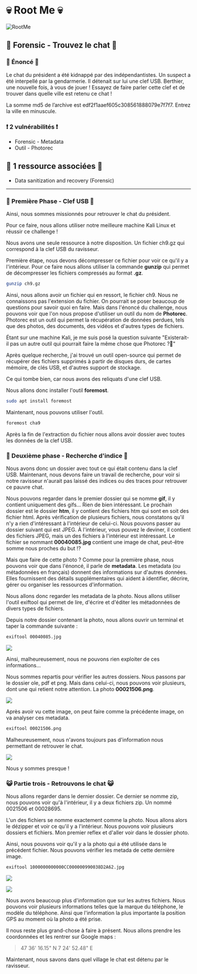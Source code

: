 # 💀 Root Me 💀

![RootMe](https://pro.root-me.org/squelettes/images/RMP_logo_blanc.png)

## 🔎 Forensic - Trouvez le chat 🔎

### 📝 Énoncé 📝

Le chat du président a été kidnappé par des indépendantistes. Un suspect a été interpellé par la gendarmerie. Il détenait sur lui une clef USB. Berthier, une nouvelle fois, à vous de jouer ! Essayez de faire parler cette clef et de trouver dans quelle ville est retenu ce chat !

La somme md5 de l’archive est edf2f1aaef605c308561888079e7f7f7. Entrez la ville en minuscule.

### ❗ 2 vulnérabilités ❗

* Forensic - Metadata
* Outil - Photorec

## 📖 1 ressource associées 📖

* Data sanitization and recovery (Forensic)
---
### 🔑 Première Phase - Clef USB 🔑

Ainsi, nous sommes missionnés pour retrouver le chat du président.

Pour ce faire, nous allons utiliser notre meilleure machine Kali Linux et réussir ce challenge !

Nous avons une seule ressource à notre disposition. Un fichier ch9.gz qui correspond à la clef USB du ravisseur.

Première étape, nous devons décompresser ce fichier pour voir ce qu'il y a l'intérieur. Pour ce faire nous allons utiliser la commande **gunzip** qui permet de décompresser les fichiers compressés au format **.gz**.

```BASH
gunzip ch9.gz
```

Ainsi, nous allons avoir un fichier qui en ressort, le fichier ch9. Nous ne connaissons pas l'extension du fichier. On pourrait se poser beaucoup de questions pour savoir quoi en faire. Mais dans l'énoncé du challenge, nous pouvons voir que l'on nous propose d'utiliser un outil du nom de **Photorec**.
Photorec est un outil qui permet la récupération de données perdues, tels que des photos, des documents, des vidéos et d'autres types de fichiers.

Étant sur une machine Kali, je me suis posé la question suivante "Existerait-il pas un autre outil qui pourrait faire la même chose que Photorec ?🤔"

Après quelque recherche, j'ai trouvé un outil open-source qui permet de récupérer des fichiers supprimés à partir de disques durs, de cartes mémoire, de clés USB, et d'autres support de stockage.

Ce qui tombe bien, car nous avons des reliquats d'une clef USB.

Nous allons donc installer l'outil **foremost**.

```BASH
sudo apt install foremost
```
Maintenant, nous pouvons utiliser l'outil.

```BASH
foremost cha9
```
Après la fin de l'extraction du fichier nous allons avoir dossier avec toutes les données de la clef USB.

### 🔎 Deuxième phase - Recherche d'indice 🔎

Nous avons donc un dossier avec tout ce qui était contenu dans la clef USB. Maintenant, nous devons faire un travail de recherche, pour voir si notre ravisseur n'aurait pas laissé des indices ou des traces pour retrouver ce pauvre chat.

Nous pouvons regarder dans le premier dossier qui se nomme **gif**, il y contient uniquement des gifs... Rien de bien intéressant. Le prochain dossier est le dossier **htm**, il y contient des fichiers htm qui sont en soit des fichier html. Après vérification de plusieurs fichiers, nous constatons qu'il n'y a rien d'intéressant à l'intérieur de celui-ci. Nous pouvons passer au dossier suivant qui est JPEG. À l'intérieur, vous pouvez le deviner, il contient des fichiers JPEG, mais un des fichiers à l'intérieur est intéressant. Le fichier se nommant **00040085.jpg** contient une image de chat, peut-être somme nous proches du but !? 

Mais que faire de cette photo ? Comme pour la première phase, nous pouvons voir que dans l'énoncé, il parle de **metadata**. Les metadata (ou métadonnées en français) donnent des informations sur d'autres données. Elles fournissent des détails supplémentaires qui aident à identifier, décrire, gérer ou organiser les ressources d'information.

Nous allons donc regarder les metadata de la photo. Nous allons utiliser l'outil exiftool qui permet de lire, d'écrire et d'éditer les métadonnées de divers types de fichiers.

Depuis notre dossier contenant la photo, nous allons ouvrir un terminal et taper la commande suivante :

```BASH
exiftool 00040085.jpg
```

![](https://github.com/BaptisteDL/Write-Ups/blob/main/Challenge/Exiftool1.png)

Ainsi, malheureusement, nous ne pouvons rien exploiter de ces informations...

Nous sommes repartis pour vérifier les autres dossiers. Nous passons par le dossier ole, pdf et png. Mais dans celui-ci, nous pouvons voir plusieurs, dont une qui retient notre attention. La photo **00021506.png**. 

![](https://github.com/BaptisteDL/Write-Ups/blob/main/Challenge/chat1.png)

Après avoir vu cette image, on peut faire comme la précédente image, on va analyser ces metadata.

```BASH
exiftool 00021506.png
```
Malheureusement, nous n'avons toujours pas d'information nous permettant de retrouver le chat.

![](https://github.com/BaptisteDL/Write-Ups/blob/main/Challenge/exiftool2.png)

Nous y sommes presque ! 

### 😺 Partie trois - Retrouvons le chat 😺

Nous allons regarder dans le dernier dossier. Ce dernier se nomme zip, nous pouvons voir qu'à l'intérieur, il y a deux fichiers zip. Un nommé 0021506 et 00028695. 

L'un des fichiers se nomme exactement comme la photo. Nous allons alors le dézipper et voir ce qu'il y a l'intérieur. Nous pouvons voir plusieurs dossiers et fichiers. Mon premier reflex et d'aller voir dans le dossier photo. 

Ainsi, nous pouvons voir qu'il y a la photo qui a été utilisée dans le précédent fichier. Nous pouvons vérifier les metada de cette dernière image. 

```BASH
exiftool 1000000000000CC000000990038D2A62.jpg
```

![](https://github.com/BaptisteDL/Write-Ups/blob/main/Challenge/exiftool3.png)

![](https://github.com/BaptisteDL/Write-Ups/blob/main/Challenge/exiftool4.png)

Nous avons beaucoup plus d'information que sur les autres fichiers. Nous pouvons voir plusieurs informations telles que la marque du téléphone, le modèle du téléphone. Ainsi que l'information la plus importante la position GPS au moment où la photo a été prise.

Il nous reste plus grand-chose à faire à présent. Nous allons prendre les coordonnées et les rentrer sur Google maps :

>47 36' 16.15" N 7 24' 52.48" E

Maintenant, nous savons dans quel village le chat est détenu par le ravisseur.